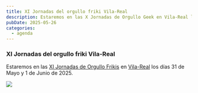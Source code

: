 ```yaml
---
title: XI Jornadas del orgullo friki Vila-Real​
description: Estaremos en las X Jornadas de Orgullo Geek en Vila-Real los días 31 de Mayo y 1 de Junio de 2025.
pubDate: 2025-05-26
categories:
  - agenda
---
```


### XI Jornadas del orgullo friki Vila-Real

Estaremos en las [XI Jornadas de Orgullo Frikis](https://www.eventbrite.es/e/xi-jornadas-del-orgullo-friki-tickets-1096069827359) en [Vila-Real](https://www.google.com/maps/dir//vila+real+castellon/data=!4m6!4m5!1m1!4e2!1m2!1m1!1s0xd600725c31d4dc1:0x9c147cedd45f1703?sa=X&ved=1t:155782&ictx=111) los días 31 de Mayo y 1 de Junio de 2025.

![](src/content/es/agenda/images/xi-jornadas-orgullo-friki-banner.avif)
